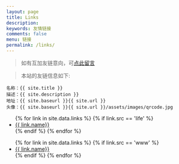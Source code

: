 ```yaml
---
layout: page
title: Links
description: 
keywords: 友情链接
comments: false
menu: 链接
permalink: /links/
---
```


> 如有互加友链意向，可[点此留言](/feedback/)

> 本站的友链信息如下:

```
名称：{{ site.title }}
描述：{{ site.description }}
地址：{{ site.baseurl }}{{ site.url }}
头像：{{ site.baseurl }}{{ site.url }}/assets/images/qrcode.jpg
```

<ul>
{% for link in site.data.links %}
  {% if link.src == 'life' %}
  <li><a href="{{ link.url }}" target="_blank">{{ link.name}}</a></li>
  {% endif %}
{% endfor %}
</ul>

<ul>
{% for link in site.data.links %}
  {% if link.src == 'www' %}
  <li><a href="{{ link.url }}" target="_blank">{{ link.name}}</a></li>
  {% endif %}
{% endfor %}
</ul>
